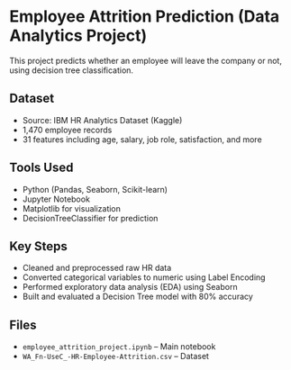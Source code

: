 # Employee Attrition Prediction (Data Analytics Project)

This project predicts whether an employee will leave the company or not, using decision tree classification.

## Dataset
- Source: IBM HR Analytics Dataset (Kaggle)
- 1,470 employee records
- 31 features including age, salary, job role, satisfaction, and more

## Tools Used
- Python (Pandas, Seaborn, Scikit-learn)
- Jupyter Notebook
- Matplotlib for visualization
- DecisionTreeClassifier for prediction

## Key Steps
- Cleaned and preprocessed raw HR data
- Converted categorical variables to numeric using Label Encoding
- Performed exploratory data analysis (EDA) using Seaborn
- Built and evaluated a Decision Tree model with 80% accuracy

## Files
- `employee_attrition_project.ipynb` – Main notebook
- `WA_Fn-UseC_-HR-Employee-Attrition.csv` – Dataset


